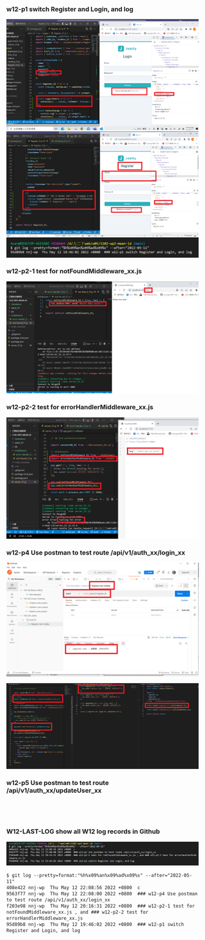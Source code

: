 ### w12-p1 switch Register and Login, and log

![](1.png)
![](2.png)
![](3.png)

### w12-p2-1 test for notFoundMiddleware_xx.js

![](4.png)

### w12-p2-2 test for errorHandlerMiddleware_xx.js

![](5.png)

### w12-p4 Use postman to test route /api/v1/auth_xx/login_xx

![](6.png)

![](7.png)

### w12-p5 Use postman to test route /api/v1/auth_xx/updateUser_xx

![]()

![]()

### W12-LAST-LOG show all W12 log records in Github

![](10.png)

```
$ git log --pretty=format:"%h%x09%an%x09%ad%x09%s" --after="2022-05-11"
408e422 nnj-wp  Thu May 12 22:08:56 2022 +0800  c
9563f77 nnj-wp  Thu May 12 22:08:00 2022 +0800  ### w12-p4 Use postman to test route /api/v1/auth_xx/login_xx
f203e98 nnj-wp  Thu May 12 20:16:31 2022 +0800  ### w12-p2-1 test for notFoundMiddleware_xx.js , and ### w12-p2-2 test for errorHandlerMiddleware_xx.js
95d89b8 nnj-wp  Thu May 12 19:46:02 2022 +0800  ### w12-p1 switch Register and Login, and log
```
